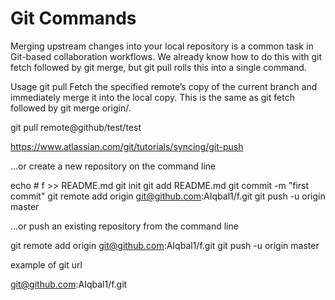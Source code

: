 # Git Commands

Merging upstream changes into your local repository is a common task in Git-based collaboration workflows. We already know how to do this with git fetch followed by git merge, but git pull rolls this into a single command.

Usage
git pull <remote>
Fetch the specified remote’s copy of the current branch and immediately merge it into the local copy. This is the same as git fetch <remote> followed by git merge origin/<current-branch>.

git pull remote@github/test/test

https://www.atlassian.com/git/tutorials/syncing/git-push


…or create a new repository on the command line

echo # f >> README.md
git init
git add README.md
git commit -m "first commit"
git remote add origin git@github.com:AIqbal1/f.git
git push -u origin master

…or push an existing repository from the command line

git remote add origin git@github.com:AIqbal1/f.git
git push -u origin master


example of git url

git@github.com:AIqbal1/f.git
